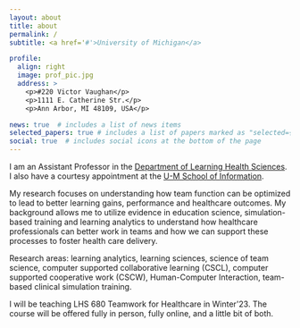 ```yaml
---
layout: about
title: about
permalink: /
subtitle: <a href='#'>University of Michigan</a> 

profile:
  align: right
  image: prof_pic.jpg
  address: >
    <p>#220 Victor Vaughan</p>
    <p>1111 E. Catherine Str.</p>
    <p>Ann Arbor, MI 48109, USA</p>

news: true  # includes a list of news items
selected_papers: true # includes a list of papers marked as "selected={true}"
social: true  # includes social icons at the bottom of the page
---
```


I am an Assistant Professor in the [Department of Learning Health Sciences](https://medicine.umich.edu/dept/learning-health-sciences). I also have a courtesy appointment at the [U-M School of Information](https://www.si.umich.edu/people/vitaliy-popov). 

My research focuses on understanding how team function can be optimized to lead to better learning gains, performance and healthcare outcomes. My background allows me to utilize evidence in education science, simulation-based training and learning analytics to understand how healthcare professionals can better work in teams and how we can support these processes to foster health care delivery.

Research areas: learning analytics, learning sciences, science of team science, computer supported collaborative learning (CSCL), computer supported cooperative work (CSCW),  Human-Computer Interaction, team-based clinical simulation training.

I will be teaching LHS 680 Teamwork for Healthcare in Winter'23. The course will be offered fully in person, fully online, and a little bit of both.

